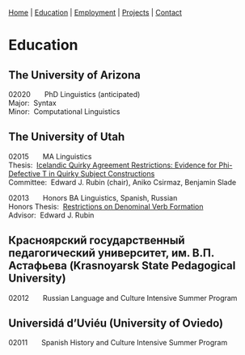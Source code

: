 [Home](index.md) | [Education](education.md) | [Employment](employment.md) | [Projects](projects.md) | [Contact](contact.md)

# Education

## The University of Arizona

02020 &nbsp;&nbsp;&nbsp;&nbsp;&nbsp; PhD Linguistics (anticipated)  
Major:&nbsp;&nbsp;Syntax  
Minor:&nbsp;&nbsp;Computational Linguistics

## The University of Utah

02015 &nbsp;&nbsp;&nbsp;&nbsp;&nbsp; MA Linguistics  
Thesis:&nbsp;&nbsp;[Icelandic Quirky Agreement Restrictions:  Evidence for Phi-Defective T in Quirky Subject Constructions](https://zupon.github.io/files/zupon_ma_thesis.pdf)  
Committee:&nbsp;&nbsp;Edward J. Rubin (chair), Aniko Csirmaz, Benjamin Slade

02013 &nbsp;&nbsp;&nbsp;&nbsp;&nbsp; Honors BA Linguistics, Spanish, Russian  
Honors Thesis:&nbsp;&nbsp;[Restrictions on Denominal Verb Formation](http://zupon.github.io/files/zupon_ba_thesis.pdf)  
Advisor:&nbsp;&nbsp;Edward J. Rubin

## Красноярский государственный педагогический университет, им. В.П. Астафьева (Krasnoyarsk State Pedagogical University)

02012 &nbsp;&nbsp;&nbsp;&nbsp;&nbsp; Russian Language and Culture Intensive Summer Program

## Universidá d’Uviéu (University of Oviedo)

02011 &nbsp;&nbsp;&nbsp;&nbsp;&nbsp; Spanish History and Culture Intensive Summer Program
